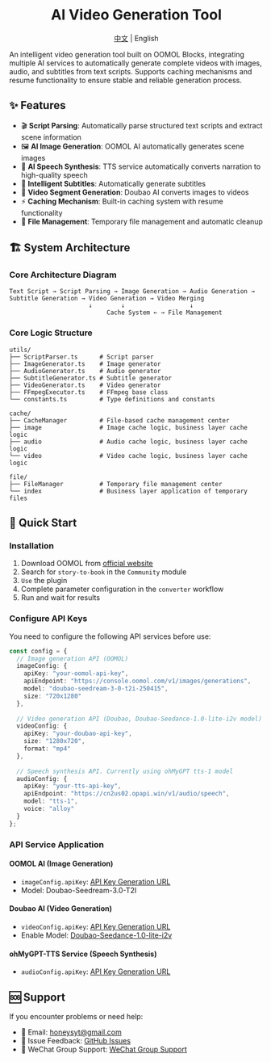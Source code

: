 <div align=center>
  <h1>AI Video Generation Tool</h1>
  <p><a href="./README.md">中文</a> | English</p>
</div>

An intelligent video generation tool built on OOMOL Blocks, integrating multiple AI services to automatically generate complete videos with images, audio, and subtitles from text scripts. Supports caching mechanisms and resume functionality to ensure stable and reliable generation process.

## ✨ Features

- 🎬 **Script Parsing**: Automatically parse structured text scripts and extract scene information
- 🖼️ **AI Image Generation**: OOMOL AI automatically generates scene images
- 🎵 **AI Speech Synthesis**: TTS service automatically converts narration to high-quality speech
- 📝 **Intelligent Subtitles**: Automatically generate subtitles
- 🎥 **Video Segment Generation**: Doubao AI converts images to videos
- ⚡ **Caching Mechanism**: Built-in caching system with resume functionality
- 📁 **File Management**: Temporary file management and automatic cleanup

## 🏗️ System Architecture

### Core Architecture Diagram

```
Text Script → Script Parsing → Image Generation → Audio Generation → Subtitle Generation → Video Generation → Video Merging
                      ↓        ↓                  ↓
                           Cache System ← → File Management
```

### Core Logic Structure

```
utils/
├── ScriptParser.ts      # Script parser
├── ImageGenerator.ts    # Image generator
├── AudioGenerator.ts    # Audio generator
├── SubtitleGenerator.ts # Subtitle generator
├── VideoGenerator.ts    # Video generator
├── FFmpegExecutor.ts    # FFmpeg base class
└── constants.ts         # Type definitions and constants

cache/
├── CacheManager         # File-based cache management center
├── image                # Image cache logic, business layer cache logic
├── audio                # Audio cache logic, business layer cache logic
└── video                # Video cache logic, business layer cache logic

file/
├── FileManager          # Temporary file management center
└── index                # Business layer application of temporary files
```

## 🚀 Quick Start

### Installation

1. Download OOMOL from [official website](https://oomol.com/zh-CN/downloads/)
2. Search for `story-to-book` in the `Community` module
3. `Use` the plugin
4. Complete parameter configuration in the `converter` workflow
5. Run and wait for results

### Configure API Keys

You need to configure the following API services before use:

```typescript
const config = {
  // Image generation API (OOMOL)
  imageConfig: {
    apiKey: "your-oomol-api-key",
    apiEndpoint: "https://console.oomol.com/v1/images/generations",
    model: "doubao-seedream-3-0-t2i-250415",
    size: "720x1280"
  },
    
  // Video generation API (Doubao, Doubao-Seedance-1.0-lite-i2v model)
  videoConfig: {
    apiKey: "your-doubao-api-key",
    size: "1280x720",
    format: "mp4"
  },
  
  // Speech synthesis API. Currently using ohMyGPT tts-1 model
  audioConfig: {
    apiKey: "your-tts-api-key",
    apiEndpoint: "https://cn2us02.opapi.win/v1/audio/speech",
    model: "tts-1",
    voice: "alloy"
  }
};
```

### API Service Application

#### OOMOL AI (Image Generation)

* `imageConfig.apiKey`: [API Key Generation URL](https://console.oomol.com/panel/api-key)
* Model: Doubao-Seedream-3.0-T2I

#### Doubao AI (Video Generation)

* `videoConfig.apiKey`: [API Key Generation URL](https://console.volcengine.com/ark/region:ark+cn-beijing/apiKey?apikey=%7B%7D)
* Enable Model: [Doubao-Seedance-1.0-lite-i2v](https://console.volcengine.com/ark/region:ark+cn-beijing/openManagement?LLM=%7B%7D&OpenTokenDrawer=false&tab=ComputerVision)

#### ohMyGPT-TTS Service (Speech Synthesis)

* `audioConfig.apiKey`: [API Key Generation URL](https://www.ohmygpt.com/apis/keys)


## 🆘 Support

If you encounter problems or need help:

- 📧 Email: honeysyt@gmail.com
- 🐛 Issue Feedback: [GitHub Issues](https://github.com/oomol-blocks/story-to-video/issues)
- 📖 WeChat Group Support: [WeChat Group Support](https://oomol.com/img/qrcode@3x.png)
